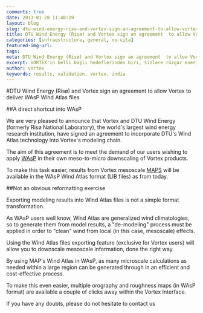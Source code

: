 ```yaml
---
comments: true
date: 2013-01-28 11:48:19
layout: blog
slug: dtu-wind-energy-riso-and-vortex-sign-an-agreement-to-allow-vortex-to-deliver-wasp-wind-atlas-files
title: DTU Wind Energy (Risø) and Vortex sign an agreement  to allow Vortex to deliver WAsP Wind Atlas files
categories: [infraestructura, general, no-cita]
featured-img-url:
tags:
meta: DTU Wind Energy (Risø) and Vortex sign an agreement  to allow Vortex to deliver WAsP Wind Atlas files
excerpt: VORTEX'in belli başlı hedeflerinden biri, sizlere rüzgar enerjisi alanında her zaman için en hassas ve güncel bilgileri sunmak olmuştur.
author: vortex
keywords: results, validation, vortex, india
---
```


#DTU Wind Energy (Risø) and Vortex sign an agreement  to allow Vortex to deliver WAsP Wind Atlas files


##A direct shortcut into WAsP

We are very pleased to announce that Vortex and DTU Wind Energy (formerly Risø National Laboratory), the world's largest wind energy research institution, have signed an agreement to incorporate DTU's Wind Atlas technology into Vortex's modeling chain.

The aim of this agreement is to meet the demand of our users wishing to apply [WAsP](http://vortex.us2.list-manage1.com/track/click?u=0bf80c7042a06b8b5c7117de7&id=ed99e62457&e=d0ef871ed3) in their own meso-to-micro downscaling of Vortex products.

To make this task easier, results from Vortex mesoscale [MAPS](http://vortex.us2.list-manage.com/track/click?u=0bf80c7042a06b8b5c7117de7&id=71a91bfe41&e=d0ef871ed3) will be available in the WAsP Wind Atlas format (LIB files) as from today.

##Not an obvious reformatting exercise

Exporting modeling results into Wind Atlas files is not a simple format transformation.

As WAsP users well know, Wind Atlas are generalized wind climatologies, so to generate them from model results, a "de-modeling" process must be applied in order to "clean" wind from local (in this case, mesoscale) effects.

Using the Wind Atlas files exporting feature (exclusive for Vortex users) will allow you to downscale mesoscale information, done the right way.

By using MAP's Wind Atlas in WAsP, as many microscale calculations as needed within a large region can be generated through in an efficient and cost-effective process.

To make this even easier, multiple orography and roughness maps (in WAsP format) are available a couple of clicks away within the Vortex Interface.

If you have any doubts, please do not hesitate to contact us